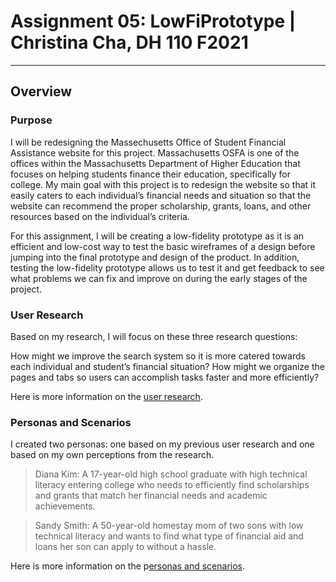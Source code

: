 # Assignment 05: LowFiPrototype | Christina Cha, DH 110 F2021
---
## Overview
### Purpose
I will be redesigning the Massechusetts Office of Student Financial Assistance website for this project. Massachusetts OSFA is one of the offices within the Massachusetts Department of Higher Education that focuses on helping students finance their education, specifically for college. My main goal with this project is to redesign the website so that it easily caters to each individual’s financial needs and situation so that the website can recommend the proper scholarship, grants, loans, and other resources based on the individual’s criteria. 

For this assignment, I will be creating a low-fidelity prototype as it is an efficient and low-cost way to test the basic wireframes of a design before jumping into the final prototype and design of the product. In addition, testing the low-fidelity prototype allows us to test it and get feedback to see what problems we can fix and improve on during the early stages of the project. 

### User Research
Based on my research, I will focus on these three research questions:

How might we improve the search system so it is more catered towards each individual and student’s financial situation?
How might we organize the pages and tabs so users can accomplish tasks faster and more efficiently? 

Here is more information on the [user research](https://github.com/ygcha/DH110-CHRISTINACHA/tree/main/assignment03).

### Personas and Scenarios
I created two personas: one based on my previous user research and one based on my own perceptions from the research.

> Diana Kim: A 17-year-old high school graduate with high technical literacy entering college who needs to efficiently find scholarships and grants that match her financial needs and academic achievements.

> Sandy Smith: A 50-year-old homestay mom of two sons with low technical literacy and wants to find what type of financial aid and loans her son can apply to without a hassle. 

Here is more information on the p[ersonas and scenarios](https://github.com/ygcha/DH110-CHRISTINACHA/tree/main/assignment04).
